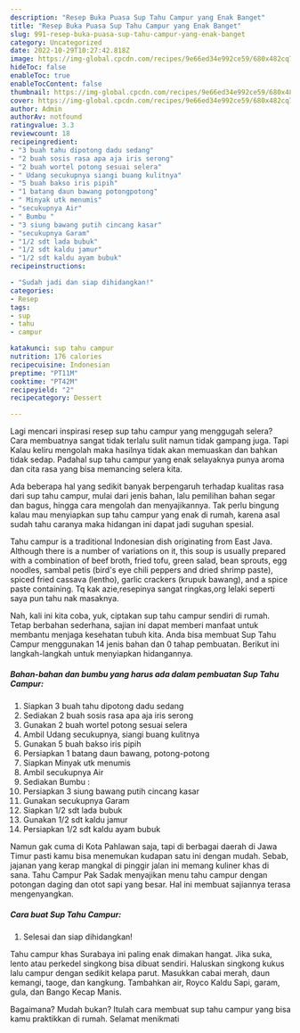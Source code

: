 ```yaml
---
description: "Resep Buka Puasa Sup Tahu Campur yang Enak Banget"
title: "Resep Buka Puasa Sup Tahu Campur yang Enak Banget"
slug: 991-resep-buka-puasa-sup-tahu-campur-yang-enak-banget
category: Uncategorized
date: 2022-10-29T10:27:42.818Z
image: https://img-global.cpcdn.com/recipes/9e66ed34e992ce59/680x482cq70/sup-tahu-campur-foto-resep-utama.jpg
hideToc: false
enableToc: true
enableTocContent: false
thumbnail: https://img-global.cpcdn.com/recipes/9e66ed34e992ce59/680x482cq70/sup-tahu-campur-foto-resep-utama.jpg
cover: https://img-global.cpcdn.com/recipes/9e66ed34e992ce59/680x482cq70/sup-tahu-campur-foto-resep-utama.jpg
author: Admin
authorAv: notfound
ratingvalue: 3.3
reviewcount: 18
recipeingredient:
- "3 buah tahu dipotong dadu sedang"
- "2 buah sosis rasa apa aja iris serong"
- "2 buah wortel potong sesuai selera"
- " Udang secukupnya siangi buang kulitnya"
- "5 buah bakso iris pipih"
- "1 batang daun bawang potongpotong"
- " Minyak utk menumis"
- "secukupnya Air"
- " Bumbu "
- "3 siung bawang putih cincang kasar"
- "secukupnya Garam"
- "1/2 sdt lada bubuk"
- "1/2 sdt kaldu jamur"
- "1/2 sdt kaldu ayam bubuk"
recipeinstructions:

- "Sudah jadi dan siap dihidangkan!"
categories:
- Resep
tags:
- sup
- tahu
- campur

katakunci: sup tahu campur 
nutrition: 176 calories
recipecuisine: Indonesian
preptime: "PT11M"
cooktime: "PT42M"
recipeyield: "2"
recipecategory: Dessert

---
```



Lagi mencari inspirasi resep sup tahu campur yang menggugah selera? Cara membuatnya sangat tidak terlalu sulit namun tidak gampang juga. Tapi Kalau keliru mengolah maka hasilnya tidak akan memuaskan dan bahkan tidak sedap. Padahal sup tahu campur yang enak selayaknya punya aroma dan cita rasa yang bisa memancing selera kita.


Ada beberapa hal yang sedikit banyak berpengaruh terhadap kualitas rasa dari sup tahu campur, mulai dari jenis bahan, lalu pemilihan bahan segar dan bagus, hingga cara mengolah dan menyajikannya. Tak perlu bingung kalau mau menyiapkan sup tahu campur yang enak di rumah, karena asal sudah tahu caranya maka hidangan ini dapat jadi suguhan spesial.

Tahu campur is a traditional Indonesian dish originating from East Java. Although there is a number of variations on it, this soup is usually prepared with a combination of beef broth, fried tofu, green salad, bean sprouts, egg noodles, sambal petis (bird&#39;s eye chili peppers and dried shrimp paste), spiced fried cassava (lentho), garlic crackers (krupuk bawang), and a spice paste containing. Tq kak azie,resepinya sangat ringkas,org lelaki seperti saya pun tahu nak masaknya.


Nah, kali ini kita coba, yuk, ciptakan sup tahu campur sendiri di rumah. Tetap berbahan sederhana, sajian ini dapat memberi manfaat untuk membantu menjaga kesehatan tubuh kita. Anda bisa membuat Sup Tahu Campur menggunakan 14 jenis bahan dan 0 tahap pembuatan. Berikut ini langkah-langkah untuk menyiapkan hidangannya.

<!--inarticleads1-->

##### Bahan-bahan dan bumbu yang harus ada dalam pembuatan Sup Tahu Campur:

1. Siapkan 3 buah tahu dipotong dadu sedang
1. Sediakan 2 buah sosis rasa apa aja iris serong
1. Gunakan 2 buah wortel potong sesuai selera
1. Ambil  Udang secukupnya, siangi buang kulitnya
1. Gunakan 5 buah bakso iris pipih
1. Persiapkan 1 batang daun bawang, potong-potong
1. Siapkan  Minyak utk menumis
1. Ambil secukupnya Air
1. Sediakan  Bumbu :
1. Persiapkan 3 siung bawang putih cincang kasar
1. Gunakan secukupnya Garam
1. Siapkan 1/2 sdt lada bubuk
1. Gunakan 1/2 sdt kaldu jamur
1. Persiapkan 1/2 sdt kaldu ayam bubuk


Namun gak cuma di Kota Pahlawan saja, tapi di berbagai daerah di Jawa Timur pasti kamu bisa menemukan kudapan satu ini dengan mudah. Sebab, jajanan yang kerap mangkal di pinggir jalan ini memang kuliner khas di sana. Tahu Campur Pak Sadak menyajikan menu tahu campur dengan potongan daging dan otot sapi yang besar. Hal ini membuat sajiannya terasa mengenyangkan. 

<!--inarticleads2-->

##### Cara buat Sup Tahu Campur:


1. Selesai dan siap dihidangkan!

Tahu campur khas Surabaya ini paling enak dimakan hangat. Jika suka, lento atau perkedel singkong bisa dibuat sendiri. Haluskan singkong kukus lalu campur dengan sedikit kelapa parut. Masukkan cabai merah, daun kemangi, taoge, dan kangkung. Tambahkan air, Royco Kaldu Sapi, garam, gula, dan Bango Kecap Manis. 

Bagaimana? Mudah bukan? Itulah cara membuat sup tahu campur yang bisa kamu praktikkan di rumah. Selamat menikmati
